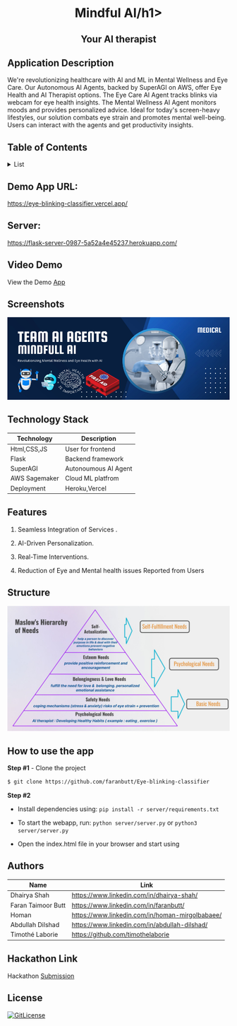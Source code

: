 <!-- PROJECT TITLE -->
  <h1 align="center">Mindful AI/h1>
 <h2 2 align="center">
    Your AI therapist
    <br />
    </h2>

## Application Description

We're revolutionizing healthcare with AI and ML in Mental Wellness and Eye Care. Our Autonomous AI Agents, backed by SuperAGI on AWS, offer Eye Health and AI Therapist options. The Eye Care AI Agent tracks blinks via webcam for eye health insights. The Mental Wellness AI Agent monitors moods and provides personalized advice. Ideal for today's screen-heavy lifestyles, our solution combats eye strain and promotes mental well-being. Users can interact with the agents and get productivity insights.

## Table of Contents

<details>
<summary>List</summary>

- [Application Description](#application-description)
- [Table of Contents](#table-of-contents)
- [Application Deployed](#demo-app-url)
- [Project Demo](#demo)
- [Screenshots](#screenshots)
- [Technology Stack](#technology-stack)
- [Features](#features)
- [Structure](#structure)
- [How to use the app](#how-to-use-the-app)
- [Collaborators](#collaborators)
- [Hackathon Link](#hackathon-link)
- [References](#references)
- [License](#license)

</details>

## Demo App URL:
https://eye-blinking-classifier.vercel.app/

## Server:
https://flask-server-0987-5a52a4e45237.herokuapp.com/


## Video Demo

View the Demo [App](https://storage.googleapis.com/lablab-video-submissions/cll22l3qb000035748kv3v7h3/raw/submission-video-x-cll22l3qb000035748kv3v7h3-cllgmqdy2008b356vut6869wr_c4615z9.mp4)

## Screenshots
![y1](https://github.com/faranbutt/Eye-blinking-classifier/blob/main/Blue%20Modern%20Medical%20Facebook%20fundraiser%20cover%20photo.png)

## Technology Stack

| Technology       | Description                                   |
| ---------------- | --------------------------------------------- |
| Html,CSS,JS      | User for frontend                             |
| Flask            | Backend framework                             |
| SuperAGI         | Autonoumous AI Agent                          |
| AWS Sagemaker    | Cloud ML platfrom                             |
| Deployment       | Heroku,Vercel                                 |

## Features

1. Seamless Integration of Services .

2. AI-Driven Personalization.

3. Real-Time Interventions.

4. Reduction of Eye and Mental health issues Reported
from Users

## Structure

![y2](https://github.com/faranbutt/Eye-blinking-classifier/blob/main/1.jpg)


## How to use the app

**Step #1** - Clone the project

```bash
$ git clone https://github.com/faranbutt/Eye-blinking-classifier
```

**Step #2**

- Install dependencies using: `pip install -r server/requirements.txt`

- To start the webapp, run: `python server/server.py` or `python3 server/server.py`

- Open the index.html file in your browser and start using



## Authors

| Name            | Link                                   |
| --------------- | -------------------------------------- |
| Dhairya Shah | https://www.linkedin.com/in/dhairya-shah/ |
| Faran Taimoor Butt | https://www.linkedin.com/in/faranbutt/ |
| Homan | https://www.linkedin.com/in/homan-mirgolbabaee/ |
| Abdullah Dilshad | https://www.linkedin.com/in/abdullah-dilshad/|
| Timothé Laborie  | https://github.com/timothelaborie|

## Hackathon Link

Hackathon [Submission](https://lablab.ai/event/autonomous-agents-hackathon/ai-agents/mindfulai-ai-agents-for-mental-and-eye-health)

## License

[![GitLicense](https://img.shields.io/badge/License-MIT-lime.svg)](https://github.com/sandramsc/CultiVate/blob/master/LICENSE.md)

